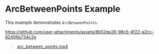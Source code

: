 # ArcBetweenPoints Example

This example demonstrates `ArcBetweenPoints`.

https://github.com/user-attachments/assets/8b52de26-98c5-4f22-a2cc-82406b734c2e

> [arc_between_points.mp4](../../assets/arc_between_points.mp4)
